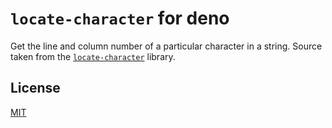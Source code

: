 # `locate-character` for deno

Get the line and column number of a particular character in a string.
Source taken from the [`locate-character`](https://npm.im/locate-character) library.

## License

[MIT](./LICENSE)
